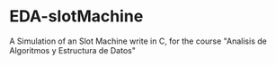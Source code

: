 # EDA-slotMachine
A Simulation of an Slot Machine write in C, for the course "Analisis de Algoritmos y Estructura de Datos"
